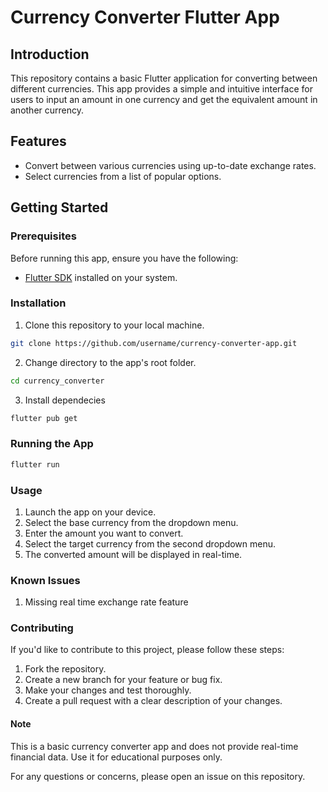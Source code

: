 # Currency Converter Flutter App

## Introduction

This repository contains a basic Flutter application for converting between different currencies. This app provides a simple and intuitive interface for users to input an amount in one currency and get the equivalent amount in another currency.

## Features

- Convert between various currencies using up-to-date exchange rates.
- Select currencies from a list of popular options.

## Getting Started

### Prerequisites

Before running this app, ensure you have the following:

- [Flutter SDK](https://flutter.dev/docs/get-started/install) installed on your system.

### Installation

1. Clone this repository to your local machine.

```bash
git clone https://github.com/username/currency-converter-app.git 
```
2. Change directory to the app's root folder.
```bash
cd currency_converter
```
3. Install dependecies
```bash
flutter pub get
```

### Running the App
```bash 
flutter run
```

### Usage
1. Launch the app on your device.
2. Select the base currency from the dropdown menu.
3. Enter the amount you want to convert.
4. Select the target currency from the second dropdown menu.
5. The converted amount will be displayed in real-time.

### Known Issues
1. Missing real time exchange rate feature

### Contributing
If you'd like to contribute to this project, please follow these steps:

1. Fork the repository.
2. Create a new branch for your feature or bug fix.
3. Make your changes and test thoroughly.
4. Create a pull request with a clear description of your changes.

#### Note 
This is a basic currency converter app and does not provide real-time financial data. Use it for educational purposes only.

For any questions or concerns, please open an issue on this repository.